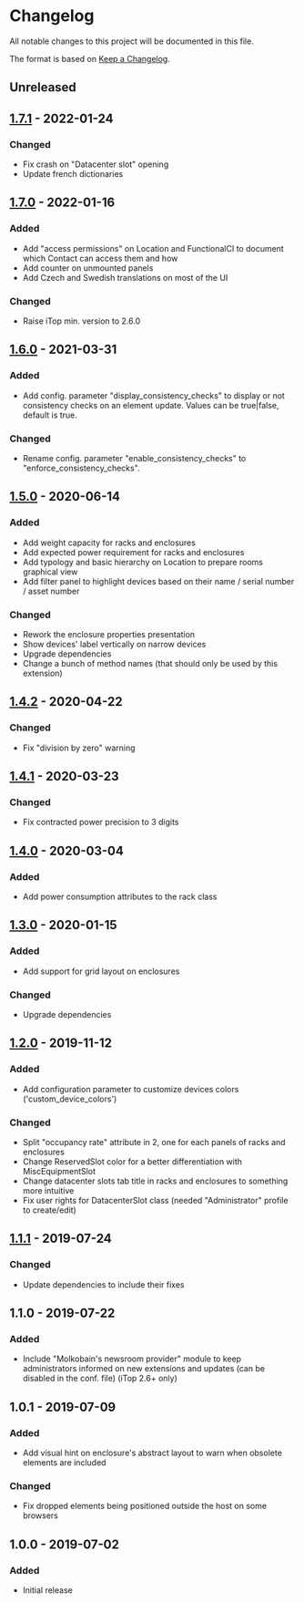# Changelog
All notable changes to this project will be documented in this file.

The format is based on [Keep a Changelog](https://keepachangelog.com/en/1.0.0/).

## Unreleased

## [1.7.1] - 2022-01-24
### Changed
- Fix crash on "Datacenter slot" opening
- Update french dictionaries

## [1.7.0] - 2022-01-16
### Added
- Add "access permissions" on Location and FunctionalCI to document which Contact can access them and how
- Add counter on unmounted panels
- Add Czech and Swedish translations on most of the UI

### Changed
- Raise iTop min. version to 2.6.0

## [1.6.0] - 2021-03-31
### Added
- Add config. parameter "display_consistency_checks" to display or not consistency checks on an element update. Values can be true|false, default is true.

### Changed
- Rename config. parameter "enable_consistency_checks" to "enforce_consistency_checks".

## [1.5.0] - 2020-06-14
### Added
- Add weight capacity for racks and enclosures
- Add expected power requirement for racks and enclosures
- Add typology and basic hierarchy on Location to prepare rooms graphical view
- Add filter panel to highlight devices based on their name / serial number / asset number

### Changed
- Rework the enclosure properties presentation
- Show devices' label vertically on narrow devices
- Upgrade dependencies
- Change a bunch of method names (that should only be used by this extension)

## [1.4.2] - 2020-04-22
### Changed
- Fix "division by zero" warning

## [1.4.1] - 2020-03-23
### Changed
- Fix contracted power precision to 3 digits

## [1.4.0] - 2020-03-04
### Added
- Add power consumption attributes to the rack class

## [1.3.0] - 2020-01-15
### Added
- Add support for grid layout on enclosures

### Changed
- Upgrade dependencies

## [1.2.0] - 2019-11-12
### Added
- Add configuration parameter to customize devices colors ('custom_device_colors')

### Changed
- Split "occupancy rate" attribute in 2, one for each panels of racks and enclosures
- Change ReservedSlot color for a better differentiation with MiscEquipmentSlot
- Change datacenter slots tab title in racks and enclosures to something more intuitive
- Fix user rights for DatacenterSlot class (needed "Administrator" profile to create/edit)

## [1.1.1] - 2019-07-24
### Changed
- Update dependencies to include their fixes

## 1.1.0 - 2019-07-22
### Added
- Include "Molkobain's newsroom provider" module to keep administrators informed on new extensions and updates (can be disabled in the conf. file) (iTop 2.6+ only)

## 1.0.1 - 2019-07-09
### Added
- Add visual hint on enclosure's abstract layout to warn when obsolete elements are included

### Changed
- Fix dropped elements being positioned outside the host on some browsers

## 1.0.0 - 2019-07-02
### Added
- Initial release

[Unreleased]: https://github.com/Molkobain/itop-datacenter-view-extended/compare/v1.7.1...HEAD
[1.7.1]: https://github.com/Molkobain/itop-datacenter-view-extended/releases/tag/v1.7.1
[1.7.0]: https://github.com/Molkobain/itop-datacenter-view-extended/releases/tag/v1.7.0
[1.6.0]: https://github.com/Molkobain/itop-datacenter-view-extended/releases/tag/v1.6.0
[1.5.0]: https://github.com/Molkobain/itop-datacenter-view-extended/releases/tag/v1.5.0
[1.4.2]: https://github.com/Molkobain/itop-datacenter-view-extended/releases/tag/v1.4.2
[1.4.1]: https://github.com/Molkobain/itop-datacenter-view-extended/releases/tag/v1.4.1
[1.4.0]: https://github.com/Molkobain/itop-datacenter-view-extended/releases/tag/v1.4.0
[1.3.0]: https://github.com/Molkobain/itop-datacenter-view-extended/releases/tag/v1.3.0
[1.2.0]: https://github.com/Molkobain/itop-datacenter-view-extended/releases/tag/v1.2.0
[1.1.1]: https://github.com/Molkobain/itop-datacenter-view-extended/releases/tag/v1.1.1
[1.1.0]: https://github.com/Molkobain/itop-datacenter-view-extended/releases/tag/v1.1.0
[1.0.1]: https://github.com/Molkobain/itop-datacenter-view-extended/releases/tag/v1.0.1
[1.0.0]: https://github.com/Molkobain/itop-datacenter-view-extended/releases/tag/v1.0.0